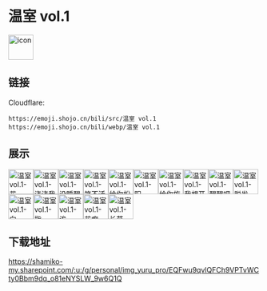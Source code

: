# 温室 vol.1
<img src="https://emoji.shojo.cn/bili/src/温室 vol.1/icon.png" width="50" height="50" alt="icon">

## 链接
Cloudflare:
```
https://emoji.shojo.cn/bili/src/温室 vol.1
https://emoji.shojo.cn/bili/webp/温室 vol.1
```
## 展示
<img src="https://emoji.shojo.cn/bili/src/温室 vol.1/温室 vol.1-花.png" width="50" height="50" alt="温室 vol.1-花"><img src="https://emoji.shojo.cn/bili/src/温室 vol.1/温室 vol.1-浇浇我.png" width="50" height="50" alt="温室 vol.1-浇浇我"><img src="https://emoji.shojo.cn/bili/src/温室 vol.1/温室 vol.1-没睡醒.png" width="50" height="50" alt="温室 vol.1-没睡醒"><img src="https://emoji.shojo.cn/bili/src/温室 vol.1/温室 vol.1-笑不活了.png" width="50" height="50" alt="温室 vol.1-笑不活了"><img src="https://emoji.shojo.cn/bili/src/温室 vol.1/温室 vol.1-给你松松土.png" width="50" height="50" alt="温室 vol.1-给你松松土"><img src="https://emoji.shojo.cn/bili/src/温室 vol.1/温室 vol.1-阳.png" width="50" height="50" alt="温室 vol.1-阳"><img src="https://emoji.shojo.cn/bili/src/温室 vol.1/温室 vol.1-给你施点肥.png" width="50" height="50" alt="温室 vol.1-给你施点肥"><img src="https://emoji.shojo.cn/bili/src/温室 vol.1/温室 vol.1-我想开了.png" width="50" height="50" alt="温室 vol.1-我想开了"><img src="https://emoji.shojo.cn/bili/src/温室 vol.1/温室 vol.1-醒醒吧你.png" width="50" height="50" alt="温室 vol.1-醒醒吧你"><img src="https://emoji.shojo.cn/bili/src/温室 vol.1/温室 vol.1-脱发.png" width="50" height="50" alt="温室 vol.1-脱发"><img src="https://emoji.shojo.cn/bili/src/温室 vol.1/温室 vol.1-向.png" width="50" height="50" alt="温室 vol.1-向"><img src="https://emoji.shojo.cn/bili/src/温室 vol.1/温室 vol.1-指.png" width="50" height="50" alt="温室 vol.1-指"><img src="https://emoji.shojo.cn/bili/src/温室 vol.1/温室 vol.1-诶.png" width="50" height="50" alt="温室 vol.1-诶"><img src="https://emoji.shojo.cn/bili/src/温室 vol.1/温室 vol.1-花痴.png" width="50" height="50" alt="温室 vol.1-花痴"><img src="https://emoji.shojo.cn/bili/src/温室 vol.1/温室 vol.1-长草.png" width="50" height="50" alt="温室 vol.1-长草">

## 下载地址

https://shamiko-my.sharepoint.com/:u:/g/personal/img_yuru_pro/EQFwu9qvlQFCh9VPTvWCty0Bbm9dq_o81eNYSLW_9w6Q1Q